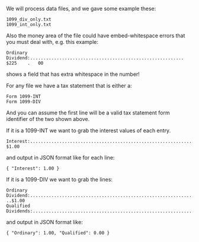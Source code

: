 We will process data files, and we gave some example these:

```
1099_div_only.txt
1099_int_only.txt
```


Also the money area of the file could have embed-whitespace errors
that you must deal with, e.g. this example:
```
Ordinary Dividend:..........................................................    $225    .   00
```
shows a field that has extra whitespace in the number!



For any file we have a tax statement that is either a:

```
Form 1099-INT
Form 1099-DIV
```
And you can assume the first line will be a valid tax statement form identifier of
the two shown above.


If it is a 1099-INT we want to grab the interest values of each
entry.

```
Interest:......................................................................    $1.00
```
and output in JSON format like for each line:

```
{ "Interest": 1.00 }
```

If it is a 1099-DIV we want to grab the lines:

```
Ordinary Dividend:.................................................................................    ..$1.00
Qualified Dividends:.....................................................................................$0.00
```

and output in JSON format like:

```
{ "Ordinary": 1.00, "Qualified": 0.00 }
```



